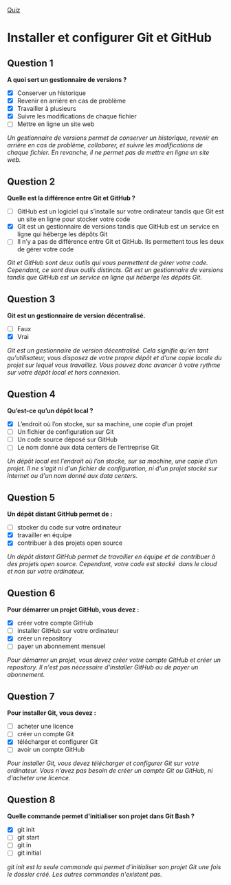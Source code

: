 [Quiz](https://openclassrooms.com/en/courses/7162856-gerez-du-code-avec-git-et-github/exercises/4057)
# Installer et configurer Git et GitHub

## Question 1
**A quoi sert un gestionnaire de versions ?**
- [x] Conserver un historique
- [x] Revenir en arrière en cas de problème
- [x] Travailler à plusieurs
- [x] Suivre les modifications de chaque fichier
- [ ] Mettre en ligne un site web

_Un gestionnaire de versions permet de conserver un historique, revenir en arrière en cas de problème, collaborer, et suivre les modifications de chaque fichier. En revanche, il ne permet pas de mettre en ligne un site web._

## Question 2
**Quelle est la différence entre Git et GitHub ?**
- [ ] GitHub est un logiciel qui s’installe sur votre ordinateur tandis que Git est un site en ligne pour stocker votre code
- [x] Git est un gestionnaire de versions tandis que GitHub est un service en ligne qui héberge les dépôts Git
- [ ] Il n’y a pas de différence entre Git et GitHub. Ils permettent tous les deux de gérer votre code

_Git et GitHub sont deux outils qui vous permettent de gérer votre code. Cependant, ce sont deux outils distincts. Git est un gestionnaire de versions tandis que GitHub est un service en ligne qui héberge les dépôts Git._

## Question 3
**Git est un gestionnaire de version décentralisé.**
- [ ] Faux
- [x] Vrai

_Git est un gestionnaire de version décentralisé. Cela signifie qu'en tant qu'utilisateur, vous disposez de votre propre dépôt et d'une copie locale du projet sur lequel vous travaillez. Vous pouvez donc avancer à votre rythme sur votre dépôt local et hors connexion._

## Question 4
**Qu’est-ce qu’un dépôt local ?**
- [x] L’endroit où l’on stocke, sur sa machine, une copie d’un projet
- [ ] Un fichier de configuration sur Git
- [ ] Un code source déposé sur GitHub
- [ ] Le nom donné aux data centers de l’entreprise Git

_Un dépôt local est l’endroit où l’on stocke, sur sa machine, une copie d’un projet. Il ne s'agit ni d'un fichier de configuration, ni d'un projet stocké sur internet ou d'un nom donné aux data centers._

## Question 5
**Un dépôt distant GitHub permet de :**
- [ ] stocker du code sur votre ordinateur
- [x] travailler en équipe
- [x] contribuer à des projets open source

_Un dépôt distant GitHub permet de travailler en équipe et de contribuer à des projets open source. Cependant, votre code est stocké  dans le cloud et non sur votre ordinateur._

## Question 6
**Pour démarrer un projet GitHub, vous devez :**
- [x] créer votre compte GitHub
- [ ] installer GitHub sur votre ordinateur
- [x] créer un repository
- [ ] payer un abonnement mensuel

_Pour démarrer un projet, vous devez créer votre compte GitHub et créer un repository. Il n'est pas nécessaire d'installer GitHub ou de payer un abonnement._

## Question 7
**Pour installer Git, vous devez :**
- [ ] acheter une licence
- [ ] créer un compte Git
- [x] télécharger et configurer Git
- [ ] avoir un compte GitHub

_Pour installer Git, vous devez télécharger et configurer Git sur votre ordinateur. Vous n'avez pas besoin de créer un compte Git ou GitHub, ni d'acheter une licence._

## Question 8
**Quelle commande permet d'initialiser son projet dans Git Bash ?**
- [x] git init
- [ ] git start
- [ ] git in
- [ ] git initial

_git init est la seule commande qui permet d'initialiser son projet Git une fois le dossier créé. Les autres commandes n'existent pas._